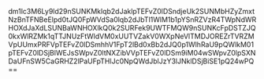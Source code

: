 dm1lc3M6Ly9ld29nSUNKMklqb2dJaklpTEFvZ0lDSndjeUk2SUNMbHZyZmxtNzBnTFNBeElpd0tJQ0FpWVdSa0lqb2dJbTl1WlM1b1pYSnRZVzR4TWpNdWRHOXdJaXdLSUNBaWNHOXlkQ0k2SURFek9UWTFMQW9nSUNKcFpDSTZJQ0kxWlRZMk1qTTJNUzFtWldVM0xUUTVZakV0WXpNeVlTMDJOREZrTVRZMVpUUmxPRFVpTEFvZ0lDSmhhV1FpT2lBd0xBb2dJQ0p1WlhRaU9pQWlkM01pTEFvZ0lDSjBlWEJsSWpvZ0ltNXZibVVpTEFvZ0lDSm9iM04wSWpvZ0lpSXNDaUFnSW5CaGRHZ2lPaUFpTHlJc0NpQWdJblJzY3lJNklDSjBiSE1pQ24wPQ==
